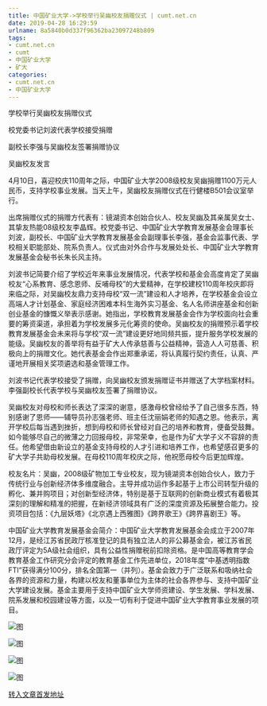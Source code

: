 ```yaml
---
title: 中国矿业大学->学校举行吴幽校友捐赠仪式 | cumt.net.cn
date: 2019-04-28 16:29:59
urlname: 8a5840b0d337f96362ba23097248b809
tags: 
- cumt.net.cn
- cumt
- 中国矿业大学
- 矿大
categories:
- cumt.net.cn
- 中国矿业大学
---
```


学校举行吴幽校友捐赠仪式

校党委书记刘波代表学校接受捐赠

副校长李强与吴幽校友签署捐赠协议

吴幽校友发言

4月10日，喜迎校庆110周年之际，中国矿业大学2008级校友吴幽捐赠1100万元人民币，支持学校事业发展。当天上午，吴幽校友捐赠仪式在行健楼B501会议室举行。

出席捐赠仪式的捐赠方代表有：镜湖资本创始合伙人、校友吴幽及其亲属吴女士、其挚友热能08级校友李晶辉。校党委书记、中国矿业大学教育发展基金会理事长刘波，副校长、中国矿业大学教育发展基金会副理事长李强，基金会监事代表、学校相关职能部处、院系负责人。仪式由对外合作与发展处处长、中国矿业大学教育发展基金会秘书长朱长风主持。

刘波书记简要介绍了学校近年来事业发展情况，代表学校和基金会高度肯定了吴幽校友“心系教育、感念恩师、反哺母校”的大爱精神，在学校建校110周年校庆即将来临之际，对吴幽校友鼎力支持母校“双一流”建设和人才培养，在学校基金会设立高端人才计划基金、家庭经济困难本科生海外实习基金、名人名师讲座基金和创新创业基金的慷慨义举表示感谢。她指出，学校教育发展基金会作为学校面向社会重要的筹资渠道，承担着为学校发展多元化筹资的使命。吴幽校友的捐赠预示着学校教育发展基金会未来将与学校“双一流”建设更好地同频共振，提升服务学校发展的能级。吴幽校友的善举将有益于矿大人传承慈善与公益精神，营造人人可慈善、积极向上的捐赠文化。她代表基金会作出郑重承诺，将认真履行契约责任，认真、严谨地开展相关奖项遴选和基金管理工作。

刘波书记代表学校接受了捐赠，向吴幽校友颁发捐赠证书并赠送了大学档案材料。李强副校长代表学校与吴幽校友签署了捐赠协议。

吴幽校友对母校和师长表达了深深的谢意，感激母校曾经给予了自己很多东西，特别感谢了恩师——辅导员孙志强老师、班主任沈丽娟老师的知遇之恩。他表示，离开学校后每当遇到挫折，想到母校和师长曾经对自己的培养和教育，便备受鼓舞。如今能够尽自己的微薄之力回报母校，非常荣幸，也是作为矿大学子义不容辞的责任。他希望借由新设立的基金支持母校的人才引进和培养工作，也希望感召更多的矿大学子共助母校发展。在母校110周年校庆之际，他祝愿母校今后更加辉煌。

校友名片：吴幽，2008级矿物加工专业校友，现为镜湖资本创始合伙人，致力于传统行业与创新经济体多维度融合。主导并成功运作多起基于上市公司转型升级的孵化、兼并购项目；对创新型经济体，特别是基于互联网的创新商业模式有着极其深刻的理解和精准的把握，在新经济领域具有广泛的深度资源及拓展整合能力。投资项目包括：《九层妖塔》《北京遇上西雅图》《跨界歌王》《跨界喜剧王》等。

中国矿业大学教育发展基金会简介：中国矿业大学教育发展基金会成立于2007年12月，是经江苏省民政厅核准登记的具有独立法人的非公募基金会，被江苏省民政厅评定为5A级社会组织，具有公益性捐赠税前扣除资格。是中国高等教育学会教育基金工作研究分会评定的教育基金工作先进单位，2018年度“中基透明指数FTI”获得满分100分，排名全国第一（并列）。基金会致力于广泛联系和吸纳社会各界的资源和力量，构建以校友和董事单位为主体的社会各界参与、支持中国矿业大学建设发展。基金主要用于支持中国矿业大学师资建设、学生发展、学科发展、院系发展和校园建设等方面，以及一切有利于促进中国矿业大学教育事业发展的项目。

![图](http://xwzx.cumt.edu.cn/_upload/article/images/d0/56/ee4877654c298b3fb5f7651869eb/23ff9833-73c3-401b-8a99-c0bf0e46051d.jpg)

![图](http://xwzx.cumt.edu.cn/_upload/article/images/d0/56/ee4877654c298b3fb5f7651869eb/a027e70c-23cc-4350-8ca7-b246af973720.jpg)

![图](http://xwzx.cumt.edu.cn/_upload/article/images/d0/56/ee4877654c298b3fb5f7651869eb/29c85d28-5094-402f-8119-bda549535cb4.jpg)

![图](http://xwzx.cumt.edu.cn/_upload/article/images/d0/56/ee4877654c298b3fb5f7651869eb/ace1e008-09af-4230-bcff-c8e2060323d2.jpg)

[转入文章首发地址](http://xwzx.cumt.edu.cn/eb/4b/c513a518987/page.htm)